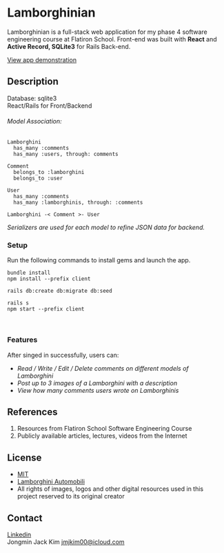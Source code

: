 # Lamborghinian
Lamborghinian is a full-stack web application for my phase 4 software engineering course at Flatiron School. Front-end was built with **React** and **Active Record, SQLite3** for Rails Back-end.

[View app demonstration](https://dev.to/jmjkim/fis-phase-4-project-demonstration-lamborghinian-apd)

## Description
Database: sqlite3<br/>
React/Rails for Front/Backend<br/>

###### Model Association:
```
Lamborghini 
  has_many :comments
  has_many :users, through: comments
  
Comment
  belongs_to :lamborghini
  belongs_to :user
  
User
  has_many :comments
  has_many :lamborghinis, through: :comments

Lamborghini -< Comment >- User
```
_Serializers are used for each model to refine JSON data for backend._<br/>


### Setup
Run the following commands to install gems and launch the app.

```
bundle install
npm install --prefix client

rails db:create db:migrate db:seed

rails s
npm start --prefix client
```
<br/>

### Features
After singed in successfully, users can:
- _Read / Write / Edit / Delete comments on different models of Lamborghini_
- _Post up to 3 images of a Lamborghini with a description_
- _View how many comments users wrote on Lamborghinis_<br/>

## References
1. Resources from Flatiron School Software Engineering Course
2. Publicly available articles, lectures, videos from the Internet<br/>

## License
- [MIT](https://choosealicense.com/licenses/mit/)<br/>
- [Lamborghini Automobili](https://www.lamborghini.com/en-en/)<br/>
- All rights of images, logos and other digital resources used in this project reserved to its original creator<br/>

## Contact
[Linkedin](https://www.linkedin.com/in/jmjkim/)<br/>
Jongmin Jack Kim jmjkim00@icloud.com
